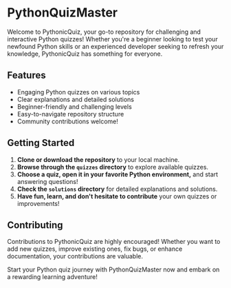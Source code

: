 # PythonQuizMaster

Welcome to PythonicQuiz, your go-to repository for challenging and interactive Python quizzes! Whether you're a beginner looking to test your newfound Python skills or an experienced developer seeking to refresh your knowledge, PythonicQuiz has something for everyone.

## Features

- Engaging Python quizzes on various topics
- Clear explanations and detailed solutions
- Beginner-friendly and challenging levels
- Easy-to-navigate repository structure
- Community contributions welcome!

## Getting Started

1. **Clone or download the repository** to your local machine.
2. **Browse through the `quizzes` directory** to explore available quizzes.
3. **Choose a quiz, open it in your favorite Python environment,** and start answering questions!
4. **Check the `solutions` directory** for detailed explanations and solutions.
5. **Have fun, learn, and don't hesitate to contribute** your own quizzes or improvements!

## Contributing

Contributions to PythonicQuiz are highly encouraged! Whether you want to add new quizzes, improve existing ones, fix bugs, or enhance documentation, your contributions are valuable. 

Start your Python quiz journey with PythonQuizMaster now and embark on a rewarding learning adventure!

